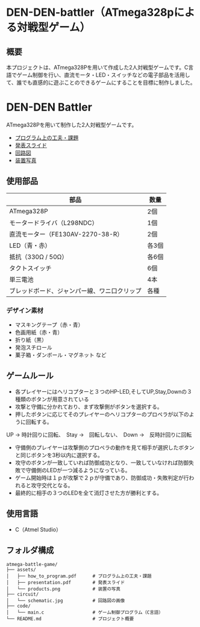 # DEN-DEN-battler（ATmega328pによる対戦型ゲーム）

## 概要
本プロジェクトは、ATmega328Pを用いて作成した2人対戦型ゲームです。C言語でゲーム制御を行い、直流モータ・LED・スイッチなどの電子部品を活用して、誰でも直感的に遊ぶことのできるゲームにすることを目標に制作しました。
<!-- index.html -->
<!DOCTYPE html>
<html lang="ja">
<head>
  <meta charset="UTF-8">
  <title>DEN-DEN Battler</title>
</head>
<body>
  <h1>DEN-DEN Battler</h1>
  <p>ATmega328Pを用いて制作した2人対戦型ゲームです。</p>
  <ul>
    <li><a href="assets/how_to_program.pdf">プログラム上の工夫・課題</a></li>
    <li><a href="assets/presentation.pdf">発表スライド</a></li>
    <li><a href="circuit/schematic.jpg">回路図</a></li>
    <li><a href="assets/products.png">装置写真</a></li>
  </ul>
</body>
</html>

## 使用部品
| 部品 | 数量 |
|------|------|
| ATmega328P | 2個 |
| モータードライバ（L298NDC） | 1個 |
| 直流モーター（FE130AV-2270-38-R） | 2個 |
| LED（青・赤） | 各3個 |
| 抵抗（330Ω / 50Ω） | 各6個 |
| タクトスイッチ | 6個 |
| 単三電池 | 4本 |
| ブレッドボード、ジャンパー線、ワニ口クリップ | 各種 |

### デザイン素材
- マスキングテープ（赤・青）
- 色画用紙（赤・青）
- 折り紙（黒）
- 発泡スチロール
- 菓子箱・ダンボール・マグネット など


 ## ゲームルール
- 各プレイヤーにはヘリコプターと３つのHP-LED,そしてUP,Stay,Downの３種類のボタンが用意されている
- 攻撃と守備に分かれており、まず攻撃側がボタンを選択する。
- 押したボタンに応じてそのプレイヤーのヘリコプターのプロペラが以下のように回転する。

UP →	時計回りに回転、　Stay	→　回転しない、　Down	→　反時計回りに回転

- 守備側のプレイヤーは攻撃側のプロペラの動作を見て相手が選択したボタンと同じボタンを3秒以内に選択する。
- 攻守のボタンが一致していれば防御成功となり、一致していなければ防御失敗で守備側のLEDが一つ減るようになっている。
- ゲーム開始時は１ｐが攻撃で２ｐが守備であり、防御成功・失敗判定が行われると攻守交代となる。
- 最終的に相手の３つのLEDを全て消灯させた方が勝利とする。

 
## 使用言語
- C（Atmel Studio）


## フォルダ構成
```
atmega-battle-game/
├── assets/
│   ├── how_to_program.pdf      # プログラム上の工夫・課題
│   ├── presentation.pdf        # 発表スライド
│   └── products.png            # 装置の写真
├── circuit/
│   └── schematic.jpg           # 回路図の画像
├── code/
│   └── main.c                  # ゲーム制御プログラム（C言語）
└── README.md                   # プロジェクト概要
```
